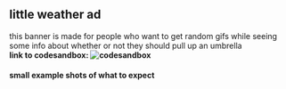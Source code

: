 ## little weather ad

this banner is made for people who want to get random gifs while seeing some info about whether or not they should pull up an umbrella
<br>**link to codesandbox: ![codesandbox](https://codesandbox.io/s/weather-gifad-04b76c)**

#### **small example shots of what to expect**

